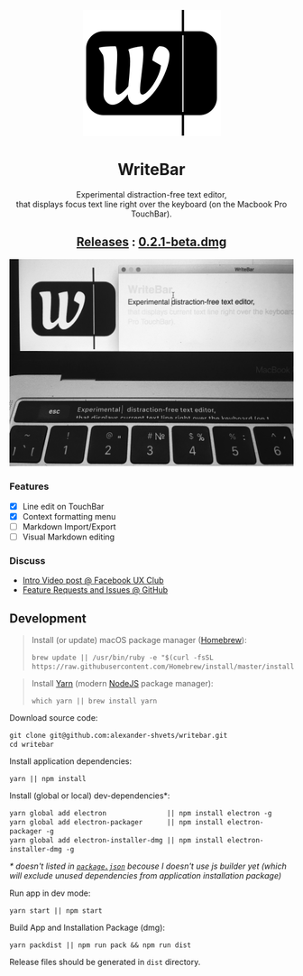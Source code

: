 <p align="center"><a href="//writebar.js.org" title="writebar.js.org"><img src="assets/logo.svg"/></a></p>
<h1 align="center">WriteBar</h1>
<p align="center">
  Experimental distraction-free text editor,<br/>
  that displays focus text line right over the keyboard (on the Macbook Pro TouchBar).
</p>
<h2 align="center">
  <a title="Change Log at GitHub" href="//github.com/alexander-shvets/writebar/releases">Releases</a>
  : 
  <a title="Download from GitHub" href="//github.com/alexander-shvets/writebar/releases/download/0.2.1/WriteBar.dmg">0.2.1-beta.dmg</a>
</h2>
<p align="center"><a href="//facebook.com/groups/uxclubs/permalink/973396292808999/"><img width="600" src="assets/screenshot.jpg" alt="screenshot"/></a></p>

### Features

- [x] Line edit on TouchBar
- [x] Context formatting menu
- [ ] Markdown Import/Export
- [ ] Visual Markdown editing

### Discuss

- [Intro Video post @ Facebook UX Club](//facebook.com/groups/uxclubs/permalink/973396292808999/)
- [Feature Requests and Issues @ GitHub](//github.com/alexander-shvets/writebar/issues)     

## Development

> Install (or update) macOS package manager ([Homebrew][]):
> ```shell
> brew update || /usr/bin/ruby -e "$(curl -fsSL https://raw.githubusercontent.com/Homebrew/install/master/install)"
> ```

> Install [Yarn][] (modern [NodeJS][] package manager):
> ```shell
> which yarn || brew install yarn
> ```

Download source code:    
```shell
git clone git@github.com:alexander-shvets/writebar.git
cd writebar
```

Install application dependencies:
```shell
yarn || npm install
```

Install (global or local) dev-dependencies*:    
```shell
yarn global add electron               || npm install electron -g
yarn global add electron-packager      || npm install electron-packager -g
yarn global add electron-installer-dmg || npm install electron-installer-dmg -g
```
_* doesn't listed in [`package.json`][] becouse I doesn't use js builder yet (which will exclude unused dependencies from application installation package)_

Run app in dev mode:    
```shell
yarn start || npm start
```

Build App and Installation Package (dmg):    
```shell
yarn packdist || npm run pack && npm run dist
```
Release files should be generated in `dist` directory.

[`package.json`]: //github.com/alexander-shvets/writebar/blob/master/package.json
[Homebrew]: //brew.sh
[NodeJS]: //nodejs.org
[Yarn]: //yarnpkg.com

